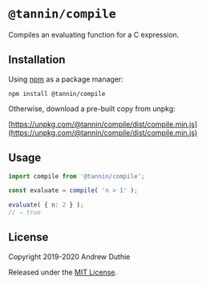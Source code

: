 `@tannin/compile`
=================

Compiles an evaluating function for a C expression.

## Installation

Using [npm](https://www.npmjs.com/) as a package manager:

```
npm install @tannin/compile
```

Otherwise, download a pre-built copy from unpkg:

[https://unpkg.com/@tannin/compile/dist/compile.min.js](https://unpkg.com/@tannin/compile/dist/compile.min.js)

## Usage

```js
import compile from '@tannin/compile';

const evaluate = compile( 'n > 1' );

evaluate( { n: 2 } );
// ⇒ true
```

## License

Copyright 2019-2020 Andrew Duthie

Released under the [MIT License](https://opensource.org/licenses/MIT).
